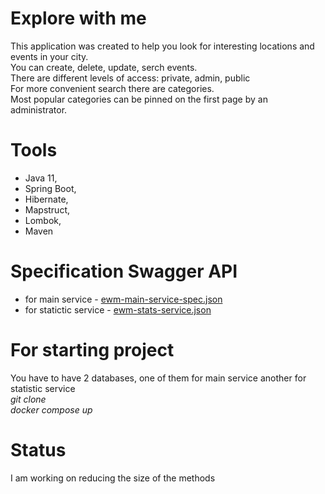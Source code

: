 # Explore with me
This application was created to help you look for interesting locations and events in your city.  
You can create, delete, update, serch events.  
There are different levels of access: private, admin, public  
For more convenient  search there are categories.  
Most popular categories can be pinned on the first page by an administrator.  

# Tools
- Java 11, 
- Spring Boot, 
- Hibernate, 
- Mapstruct, 
- Lombok, 
- Maven

# Specification Swagger API
* for main service - [ewm-main-service-spec.json](https://raw.githubusercontent.com/yandex-praktikum/java-explore-with-me/main/ewm-main-service-spec.json)
* for statictic service - [ewm-stats-service.json](https://raw.githubusercontent.com/yandex-praktikum/java-explore-with-me/main/ewm-stats-service-spec.json)

# For starting project
You have to have 2 databases, one of them for main service another for statistic service  
*git clone*  
*docker compose up* 

# Status
I am working on reducing the size of the methods


